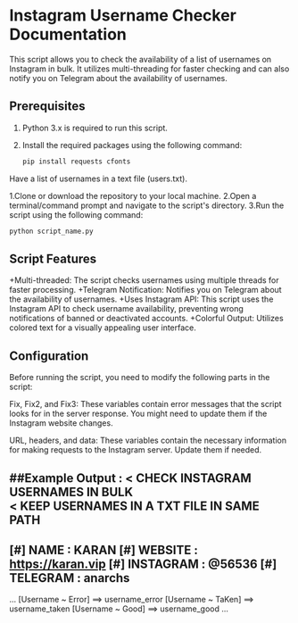 # Instagram Username Checker Documentation

This script allows you to check the availability of a list of usernames on Instagram in bulk. It utilizes multi-threading for faster checking and can also notify you on Telegram about the availability of usernames.

## Prerequisites

1. Python 3.x is required to run this script.
2. Install the required packages using the following command:
   
   ```bash
   pip install requests cfonts
Have a list of usernames in a text file (users.txt).

1.Clone or download the repository to your local machine.
2.Open a terminal/command prompt and navigate to the script's directory.
3.Run the script using the following command:
  ```bash
python script_name.py
 ```

## Script Features
+Multi-threaded: The script checks usernames using multiple threads for faster processing.
+Telegram Notification: Notifies you on Telegram about the availability of usernames.
+Uses Instagram API: This script uses the Instagram API to check username availability, preventing wrong notifications of banned or deactivated accounts.
+Colorful Output: Utilizes colored text for a visually appealing user interface.

## Configuration
Before running the script, you need to modify the following parts in the script:

Fix, Fix2, and Fix3: These variables contain error messages that the script looks for in the server response. You might need to update them if the Instagram website changes.

URL, headers, and data: These variables contain the necessary information for making requests to the Instagram server. Update them if needed.

##Example Output :
  <   CHECK INSTAGRAM USERNAMES IN BULK  
   <   KEEP USERNAMES IN A TXT FILE IN SAME PATH  
 ---------------------------
 [#] NAME       : KARAN
 [#] WEBSITE    : https://karan.vip
 [#] INSTAGRAM  : @56536
 [#] TELEGRAM   : anarchs
 ---------------------------
...
[Username ~ Error] ==> username_error
[Username ~ TaKen] ==> username_taken
[Username ~ Good] ==> username_good
...



